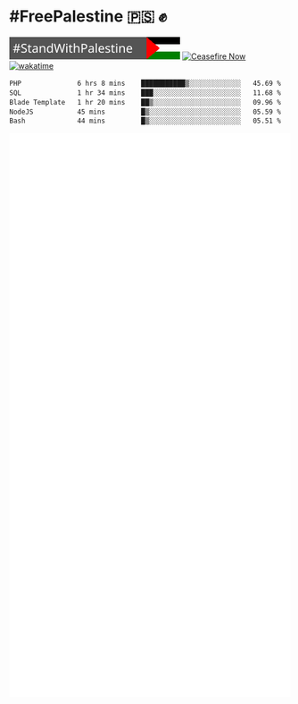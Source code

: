 # #FreePalestine 🇵🇸 ✊

[![github](https://raw.githubusercontent.com/saedyousef/StandWithPalestine/main/badges/flat/StandWithPalestine.svg)](https://github.com/saedyousef/StandWithPalestine)
[![Ceasefire Now](https://badge.techforpalestine.org/default)](https://techforpalestine.org/learn-more)
[![wakatime](https://wakatime.com/badge/user/03bf07e2-4c78-4826-8603-8922f0241061.svg)](https://wakatime.com/@03bf07e2-4c78-4826-8603-8922f0241061)
<!-- [![committers.top badge](https://user-badge.committers.top/jordan_private/saedyousef.svg)](https://user-badge.committers.top/jordan_private/saedyousef) -->

<!-- ![Profile Views](https://visitor-badge.glitch.me/badge?page_id=saedyousef.saedyousef&left_color=grey&right_color=blue&left_text=👀+Profile+Views) -->



<!-- <img src="https://github-readme-stats.vercel.app/api?username=saedyousef&show_icons=true&count_private=true" width="100%" /> --> 

<!--START_SECTION:waka-->

```txt
PHP              6 hrs 8 mins    ███████████▒░░░░░░░░░░░░░   45.69 %
SQL              1 hr 34 mins    ███░░░░░░░░░░░░░░░░░░░░░░   11.68 %
Blade Template   1 hr 20 mins    ██▒░░░░░░░░░░░░░░░░░░░░░░   09.96 %
NodeJS           45 mins         █▒░░░░░░░░░░░░░░░░░░░░░░░   05.59 %
Bash             44 mins         █▒░░░░░░░░░░░░░░░░░░░░░░░   05.51 %
```

<!--END_SECTION:waka-->
    
<!-- ![github contribution grid snake animation](https://raw.githubusercontent.com/saedyousef/saedyousef/output/github-contribution-grid-snake.svg) -->


![Metrics](./github-metrics.svg)